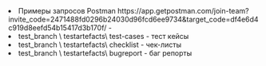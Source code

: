 <li>Примеры запросов Postman   https://app.getpostman.com/join-team?invite_code=2471488fd0296b24030d96fcd6ee9734&target_code=df4e6d4c919d8eefd54b15417d3b170f/ -  </li>
<li>test_branch \ testartefacts\ test-cases  - тест кейсы </li>
<li>test_branch \ testartefacts\ checklist - чек-листы </li>
<li>test_branch \ testartefacts\ bugreport - баг репорты </li>
